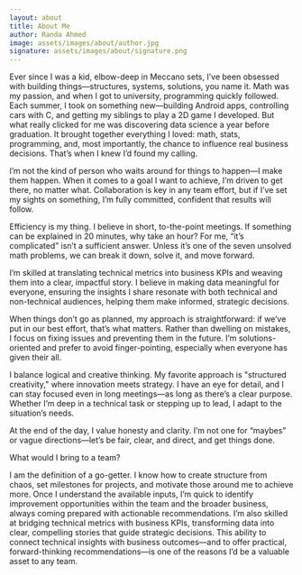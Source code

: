 ```yaml
---
layout: about
title: About Me
author: Randa Ahmed
image: assets/images/about/author.jpg
signature: assets/images/about/signature.png
---
```


Ever since I was a kid, elbow-deep in Meccano sets, I’ve been obsessed with building things—structures, systems, solutions, you name it. Math was my passion, and when I got to university, programming quickly followed. Each summer, I took on something new—building Android apps, controlling cars with C, and getting my siblings to play a 2D game I developed. But what really clicked for me was discovering data science a year before graduation. It brought together everything I loved: math, stats, programming, and, most importantly, the chance to influence real business decisions. That’s when I knew I’d found my calling.

I’m not the kind of person who waits around for things to happen—I make them happen. When it comes to a goal I want to achieve, I’m driven to get there, no matter what. Collaboration is key in any team effort, but if I’ve set my sights on something, I’m fully committed, confident that results will follow.

Efficiency is my thing. I believe in short, to-the-point meetings. If something can be explained in 20 minutes, why take an hour? For me, “it’s complicated” isn’t a sufficient answer. Unless it’s one of the seven unsolved math problems, we can break it down, solve it, and move forward.

I’m skilled at translating technical metrics into business KPIs and weaving them into a clear, impactful story. I believe in making data meaningful for everyone, ensuring the insights I share resonate with both technical and non-technical audiences, helping them make informed, strategic decisions.

When things don’t go as planned, my approach is straightforward: if we’ve put in our best effort, that’s what matters. Rather than dwelling on mistakes, I focus on fixing issues and preventing them in the future. I’m solutions-oriented and prefer to avoid finger-pointing, especially when everyone has given their all.

I balance logical and creative thinking. My favorite approach is "structured creativity," where innovation meets strategy. I have an eye for detail, and I can stay focused even in long meetings—as long as there’s a clear purpose. Whether I’m deep in a technical task or stepping up to lead, I adapt to the situation’s needs.

At the end of the day, I value honesty and clarity. I’m not one for “maybes” or vague directions—let’s be fair, clear, and direct, and get things done.

What would I bring to a team?

I am the definition of a go-getter. I know how to create structure from chaos, set milestones for projects, and motivate those around me to achieve more. Once I understand the available inputs, I’m quick to identify improvement opportunities within the team and the broader business, always coming prepared with actionable recommendations. I’m also skilled at bridging technical metrics with business KPIs, transforming data into clear, compelling stories that guide strategic decisions. This ability to connect technical insights with business outcomes—and to offer practical, forward-thinking recommendations—is one of the reasons I’d be a valuable asset to any team.